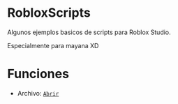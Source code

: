 # RobloxScripts
Algunos ejemplos basicos de scripts para Roblox Studio.

Especialmente para mayana XD

# Funciones
- Archivo: [`Abrir`](https://discord.com/users/617181003747819531)
